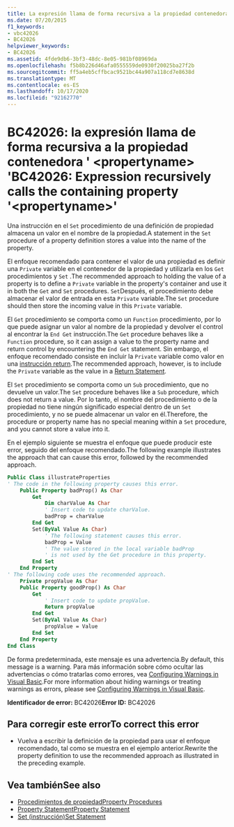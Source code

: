 ```yaml
---
title: La expresión llama de forma recursiva a la propiedad contenedora '<propertyname>'
ms.date: 07/20/2015
f1_keywords:
- vbc42026
- BC42026
helpviewer_keywords:
- BC42026
ms.assetid: 4fde9db6-3bf3-48dc-8e05-981bf08969da
ms.openlocfilehash: f5b8b226d46afa0555559de0930f20025ba27f2b
ms.sourcegitcommit: ff5a4eb5cffbcac9521bc44a907a118cd7e8638d
ms.translationtype: MT
ms.contentlocale: es-ES
ms.lasthandoff: 10/17/2020
ms.locfileid: "92162770"
---
```

# <a name="bc42026-expression-recursively-calls-the-containing-property-propertyname"></a><span data-ttu-id="5acca-102">BC42026: la expresión llama de forma recursiva a la propiedad contenedora ' \<propertyname> '</span><span class="sxs-lookup"><span data-stu-id="5acca-102">BC42026: Expression recursively calls the containing property '\<propertyname>'</span></span>

<span data-ttu-id="5acca-103">Una instrucción en el `Set` procedimiento de una definición de propiedad almacena un valor en el nombre de la propiedad.</span><span class="sxs-lookup"><span data-stu-id="5acca-103">A statement in the `Set` procedure of a property definition stores a value into the name of the property.</span></span>

 <span data-ttu-id="5acca-104">El enfoque recomendado para contener el valor de una propiedad es definir una `Private` variable en el contenedor de la propiedad y utilizarla en los `Get` procedimientos y `Set` .</span><span class="sxs-lookup"><span data-stu-id="5acca-104">The recommended approach to holding the value of a property is to define a `Private` variable in the property's container and use it in both the `Get` and `Set` procedures.</span></span> <span data-ttu-id="5acca-105">`Set`Después, el procedimiento debe almacenar el valor de entrada en esta `Private` variable.</span><span class="sxs-lookup"><span data-stu-id="5acca-105">The `Set` procedure should then store the incoming value in this `Private` variable.</span></span>

 <span data-ttu-id="5acca-106">El `Get` procedimiento se comporta como un `Function` procedimiento, por lo que puede asignar un valor al nombre de la propiedad y devolver el control al encontrar la `End Get` instrucción.</span><span class="sxs-lookup"><span data-stu-id="5acca-106">The `Get` procedure behaves like a `Function` procedure, so it can assign a value to the property name and return control by encountering the `End Get` statement.</span></span> <span data-ttu-id="5acca-107">Sin embargo, el enfoque recomendado consiste en incluir la `Private` variable como valor en una [instrucción return](../statements/return-statement.md).</span><span class="sxs-lookup"><span data-stu-id="5acca-107">The recommended approach, however, is to include the `Private` variable as the value in a [Return Statement](../statements/return-statement.md).</span></span>

 <span data-ttu-id="5acca-108">El `Set` procedimiento se comporta como un `Sub` procedimiento, que no devuelve un valor.</span><span class="sxs-lookup"><span data-stu-id="5acca-108">The `Set` procedure behaves like a `Sub` procedure, which does not return a value.</span></span> <span data-ttu-id="5acca-109">Por lo tanto, el nombre del procedimiento o de la propiedad no tiene ningún significado especial dentro de un `Set` procedimiento, y no se puede almacenar un valor en él.</span><span class="sxs-lookup"><span data-stu-id="5acca-109">Therefore, the procedure or property name has no special meaning within a `Set` procedure, and you cannot store a value into it.</span></span>

 <span data-ttu-id="5acca-110">En el ejemplo siguiente se muestra el enfoque que puede producir este error, seguido del enfoque recomendado.</span><span class="sxs-lookup"><span data-stu-id="5acca-110">The following example illustrates the approach that can cause this error, followed by the recommended approach.</span></span>

```vb
Public Class illustrateProperties
' The code in the following property causes this error.
    Public Property badProp() As Char
        Get
            Dim charValue As Char
            ' Insert code to update charValue.
            badProp = charValue
        End Get
        Set(ByVal Value As Char)
            ' The following statement causes this error.
            badProp = Value
            ' The value stored in the local variable badProp
            ' is not used by the Get procedure in this property.
        End Set
    End Property
' The following code uses the recommended approach.
    Private propValue As Char
    Public Property goodProp() As Char
        Get
            ' Insert code to update propValue.
            Return propValue
        End Get
        Set(ByVal Value As Char)
            propValue = Value
        End Set
    End Property
End Class
```

 <span data-ttu-id="5acca-111">De forma predeterminada, este mensaje es una advertencia.</span><span class="sxs-lookup"><span data-stu-id="5acca-111">By default, this message is a warning.</span></span> <span data-ttu-id="5acca-112">Para más información sobre cómo ocultar las advertencias o cómo tratarlas como errores, vea [Configuring Warnings in Visual Basic](/visualstudio/ide/configuring-warnings-in-visual-basic).</span><span class="sxs-lookup"><span data-stu-id="5acca-112">For more information about hiding warnings or treating warnings as errors, please see [Configuring Warnings in Visual Basic](/visualstudio/ide/configuring-warnings-in-visual-basic).</span></span>

 <span data-ttu-id="5acca-113">**Identificador de error:** BC42026</span><span class="sxs-lookup"><span data-stu-id="5acca-113">**Error ID:** BC42026</span></span>

## <a name="to-correct-this-error"></a><span data-ttu-id="5acca-114">Para corregir este error</span><span class="sxs-lookup"><span data-stu-id="5acca-114">To correct this error</span></span>

- <span data-ttu-id="5acca-115">Vuelva a escribir la definición de la propiedad para usar el enfoque recomendado, tal como se muestra en el ejemplo anterior.</span><span class="sxs-lookup"><span data-stu-id="5acca-115">Rewrite the property definition to use the recommended approach as illustrated in the preceding example.</span></span>

## <a name="see-also"></a><span data-ttu-id="5acca-116">Vea también</span><span class="sxs-lookup"><span data-stu-id="5acca-116">See also</span></span>

- [<span data-ttu-id="5acca-117">Procedimientos de propiedad</span><span class="sxs-lookup"><span data-stu-id="5acca-117">Property Procedures</span></span>](../../programming-guide/language-features/procedures/property-procedures.md)
- [<span data-ttu-id="5acca-118">Property Statement</span><span class="sxs-lookup"><span data-stu-id="5acca-118">Property Statement</span></span>](../statements/property-statement.md)
- [<span data-ttu-id="5acca-119">Set (instrucción)</span><span class="sxs-lookup"><span data-stu-id="5acca-119">Set Statement</span></span>](../statements/set-statement.md)
